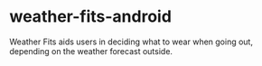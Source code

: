 # weather-fits-android
Weather Fits aids users in deciding what to wear when going out, depending on the weather forecast outside.

